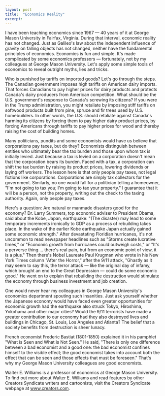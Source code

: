 ```yaml
---
layout: post
title:  "Economics Reality"
excerpt:
---
```




I have been teaching economics since 1967 — 40 years of it at George Mason University in Fairfax, Virginia. During that interval, economic reality has not changed. Just as Galileo's law about the independent influence of gravity on falling objects has not changed, neither have the fundamental principles of economics. Economics is fun and simple. It's made complicated by some economics professors — fortunately, not by my colleagues at George Mason University. Let's apply some simple tools of economics to reveal outright myths, lies and tricks.

Who is punished by tariffs on imported goods? Let's go through the steps. The Canadian government imposes high tariffs on American dairy imports. That forces Canadians to pay higher prices for dairy products and protects Canada's dairy producers from American competition. What should be the U.S. government's response to Canada's screwing its citizens? If you were in the Trump administration, you might retaliate by imposing stiff tariffs on softwood products built from pine, spruce and fir trees used by U.S. homebuilders. In other words, the U.S. should retaliate against Canada's harming its citizens by forcing them to pay higher dairy product prices, by forcing Americans through tariffs to pay higher prices for wood and thereby raising the cost of building homes. 

Many politicians, pundits and some economists would have us believe that corporations pay taxes, but do they? Economists distinguish between entities who ultimately bear the tax burden and those upon whom tax is initially levied. Just because a tax is levied on a corporation doesn't mean that the corporation bears its burden. Faced with a tax, a corporation can shift the tax burden by raising its product prices, lowering dividends or laying off workers. The lesson here is that only people pay taxes, not legal fictions like corporations. Corporations are simply tax collectors for the government. Similarly, no one would fall for a politician telling a homeowner, "I'm not going to tax you; I'm going to tax your property." I guarantee that it will be a person, not the property, writing out the check to the taxing authority. Again, only people pay taxes.

Here's a question: Are natural or manmade disasters good for the economy? Dr. Larry Summers, top economic adviser to President Obama, said about the Kobe, Japan, earthquake: "(The disaster) may lead to some temporary increments ironically to GDP as a process of rebuilding takes place. In the wake of the earlier Kobe earthquake Japan actually gained some economic strength." After devastating Floridian hurricanes, it's not uncommon to read newspaper headlines such as "Storms create lucrative times," or "Economic growth from hurricanes could outweigh costs," or "It's a perverse thing ... there's real pain, but from an economic point of view, it is a plus." Then there's Nobel Laureate Paul Krugman who wrote in his New York Times column "After the Horror," after the 9/11 attack, "Ghastly as it may seem to say this, the terror attack — like the original day of infamy, which brought an end to the Great Depression — could do some economic good." He went on to explain that rebuilding the destruction would stimulate the economy through business investment and job creation. 

One would never hear my colleagues in George Mason University's economics department spouting such insanities. Just ask yourself whether the Japanese economy would have faced even greater opportunities for economic growth had the earthquake also struck Tokyo, Hiroshima, Yokohama and other major cities? Would the 9/11 terrorists have made a greater contribution to our economy had they also destroyed lives and buildings in Chicago, St. Louis, Los Angeles and Atlanta? The belief that a society benefits from destruction is sheer lunacy.



French economist Frederic Bastiat (1801-1850) explained it in his pamphlet "What is Seen and What is Not Seen." He said, "There is only one difference between a bad economist and a good one: the bad economist confines himself to the visible effect; the good economist takes into account both the effect that can be seen and those effects that must be foreseen." That's why my George Mason University colleagues are good economists.

Walter E. Williams is a professor of economics at George Mason University. To find out more about Walter E. Williams and read features by other Creators Syndicate writers and cartoonists, visit the Creators Syndicate webpage at www.creators.com.
